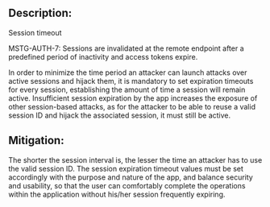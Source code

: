 ## Description:

Session timeout

MSTG-AUTH-7: Sessions are invalidated at the remote endpoint after a predefined period of inactivity and access tokens expire.

In order to minimize the time period an attacker can launch attacks over active sessions and hijack them, it is mandatory to set expiration timeouts for every session, establishing the amount of time a session will remain active. Insufficient session expiration by the app increases the exposure of other session-based attacks, as for the attacker to be able to reuse a valid session ID and hijack the associated session, it must still be active.


## Mitigation:

The shorter the session interval is, the lesser the time an attacker has to use the valid session ID. The session expiration timeout values must be set accordingly with the purpose and nature of the app, and balance security and usability, so that the user can comfortably complete the operations within the application without his/her session frequently expiring.
